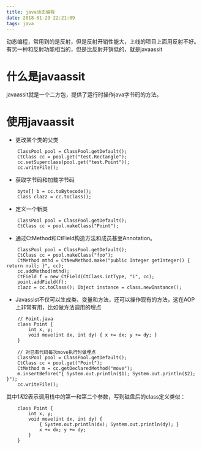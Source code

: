```yaml
---
title: java动态编程
date: 2018-01-29 22:21:09
tags: java
---
```


动态编程，常用到的是反射，但是反射开销性能大，上线的项目上面用反射不好。有另一种和反射功能相当的，但是比反射开销低的，就是javaassit

# 什么是javaassit

javaassit就是一个二方包，提供了运行时操作java字节码的方法。

# 使用javaassit

+ 更改某个类的父类

```
	ClassPool pool = ClassPool.getDefault();
	CtClass cc = pool.get("test.Rectangle");
	cc.setSuperclass(pool.get("test.Point"));
	cc.writeFile();
```

+ 获取字节码和加载字节码

```
	byte[] b = cc.toBytecode();
	Class clazz = cc.toClass();
```

+ 定义一个新类

```
	ClassPool pool = ClassPool.getDefault();
	CtClass cc = pool.makeClass("Point");
```

+ 通过CtMethod和CtField构造方法和成员甚至Annotation。

```
	ClassPool pool = ClassPool.getDefault();
	CtClass cc = pool.makeClass("foo");
	CtMethod mthd = CtNewMethod.make("public Integer getInteger() { return null; }", cc);
	cc.addMethod(mthd);
	CtField f = new CtField(CtClass.intType, "i", cc);
	point.addField(f);
	clazz = cc.toClass(); Object instance = class.newInstance();
```

+ Javassist不仅可以生成类、变量和方法，还可以操作现有的方法，这在AOP上非常有用，比如做方法调用的埋点

```
	// Point.java
	class Point {
    	int x, y;
    	void move(int dx, int dy) { x += dx; y += dy; }
	}

	// 对已有代码每次move执行时做埋点
	ClassPool pool = ClassPool.getDefault();
	CtClass cc = pool.get("Point");
	CtMethod m = cc.getDeclaredMethod("move");
	m.insertBefore("{ System.out.println($1); System.out.println($2); }");
	cc.writeFile();
```

其中$1和$2表示调用栈中的第一和第二个参数，写到磁盘后的class定义类似：

```
	class Point {
    	int x, y;
    	void move(int dx, int dy) {
        	{ System.out.println(dx); System.out.println(dy); }
        	x += dx; y += dy;
    	}
	}
```